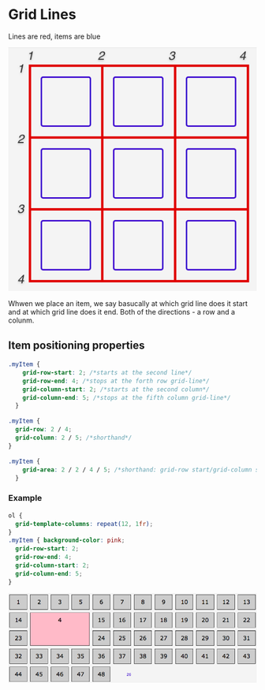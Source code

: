# Grid Lines

Lines are red, items are blue 

![grid-lines](../grid-lines.png)

Whwen we place an item, we say basucally at which grid line does it start and at which grid line does it end. Both of the directions - a row and a colunm. 

## Item positioning properties 

```css
.myItem {
    grid-row-start: 2; /*starts at the second line*/
    grid-row-end: 4; /*stops at the forth row grid-line*/
    grid-column-start: 2; /*starts at the second column*/
    grid-column-end: 5; /*stops at the fifth column grid-line*/
  }
  ```
  ```css
  .myItem {
    grid-row: 2 / 4;
    grid-column: 2 / 5; /*shorthand*/
  }
  ```
```css
.myItem {
    grid-area: 2 / 2 / 4 / 5; /*shorthand: grid-row start/grid-column start/ grid-row end/grid-column end*/
  }
  ```

### Example

```css
ol { 
  grid-template-columns: repeat(12, 1fr);
}
.myItem { background-color: pink;
  grid-row-start: 2;
  grid-row-end: 4;
  grid-column-start: 2;
  grid-column-end: 5;
}
```
![grid-positioning](../grid-positioning.png)

